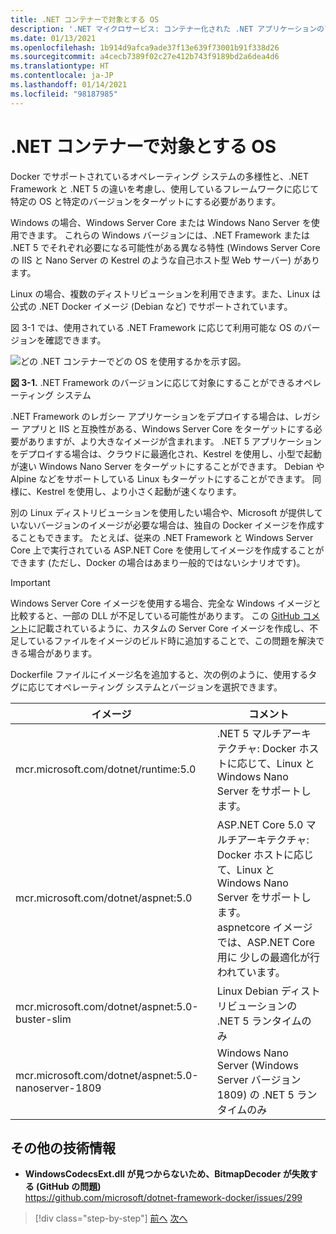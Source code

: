 ```yaml
---
title: .NET コンテナーで対象とする OS
description: '.NET マイクロサービス: コンテナー化された .NET アプリケーションのアーキテクチャ | .NET コンテナーで対象とする OS'
ms.date: 01/13/2021
ms.openlocfilehash: 1b914d9afca9ade37f13e639f73001b91f338d26
ms.sourcegitcommit: a4cecb7389f02c27e412b743f9189bd2a6dea4d6
ms.translationtype: HT
ms.contentlocale: ja-JP
ms.lasthandoff: 01/14/2021
ms.locfileid: "98187985"
---
```

# <a name="what-os-to-target-with-net-containers"></a>.NET コンテナーで対象とする OS

Docker でサポートされているオペレーティング システムの多様性と、.NET Framework と .NET 5 の違いを考慮し、使用しているフレームワークに応じて特定の OS と特定のバージョンをターゲットにする必要があります。

Windows の場合、Windows Server Core または Windows Nano Server を使用できます。 これらの Windows バージョンには、.NET Framework または .NET 5 でそれぞれ必要になる可能性がある異なる特性 (Windows Server Core の IIS と Nano Server の Kestrel のような自己ホスト型 Web サーバー) があります。

Linux の場合、複数のディストリビューションを利用できます。また、Linux は公式の .NET Docker イメージ (Debian など) でサポートされています。

図 3-1 では、使用されている .NET Framework に応じて利用可能な OS のバージョンを確認できます。

![どの .NET コンテナーでどの OS を使用するかを示す図。](./media/net-container-os-targets/targeting-operating-systems.png)

**図 3-1.** .NET Framework のバージョンに応じて対象にすることができるオペレーティング システム

.NET Framework のレガシー アプリケーションをデプロイする場合は、レガシー アプリと IIS と互換性がある、Windows Server Core をターゲットにする必要がありますが、より大きなイメージが含まれます。 .NET 5 アプリケーションをデプロイする場合は、クラウドに最適化され、Kestrel を使用し、小型で起動が速い Windows Nano Server をターゲットにすることができます。 Debian や Alpine などをサポートしている Linux もターゲットにすることができます。 同様に、Kestrel を使用し、より小さく起動が速くなります。

別の Linux ディストリビューションを使用したい場合や、Microsoft が提供していないバージョンのイメージが必要な場合は、独自の Docker イメージを作成することもできます。 たとえば、従来の .NET Framework と Windows Server Core 上で実行されている ASP.NET Core を使用してイメージを作成することができます (ただし、Docker の場合はあまり一般的ではないシナリオです)。

> [!IMPORTANT]
> Windows Server Core イメージを使用する場合、完全な Windows イメージと比較すると、一部の DLL が不足している可能性があります。 この [GitHub コメント](https://github.com/microsoft/dotnet-framework-docker/issues/299#issuecomment-511537448)に記載されているように、カスタムの Server Core イメージを作成し、不足しているファイルをイメージのビルド時に追加することで、この問題を解決できる場合があります。

Dockerfile ファイルにイメージ名を追加すると、次の例のように、使用するタグに応じてオペレーティング システムとバージョンを選択できます。

| イメージ | コメント |
|-------|----------|
| mcr.microsoft.com/dotnet/runtime:5.0 | .NET 5 マルチアーキテクチャ: Docker ホストに応じて、Linux と Windows Nano Server をサポートします。 |
| mcr.microsoft.com/dotnet/aspnet:5.0 | ASP.NET Core 5.0 マルチアーキテクチャ: Docker ホストに応じて、Linux と Windows Nano Server をサポートします。 <br/> aspnetcore イメージでは、ASP.NET Core 用に 少しの最適化が行われています。 |
| mcr.microsoft.com/dotnet/aspnet:5.0-buster-slim | Linux Debian ディストリビューションの .NET 5 ランタイムのみ |
| mcr.microsoft.com/dotnet/aspnet:5.0-nanoserver-1809 | Windows Nano Server (Windows Server バージョン 1809) の .NET 5 ランタイムのみ |

## <a name="additional-resources"></a>その他の技術情報

- **WindowsCodecsExt.dll が見つからないため、BitmapDecoder が失敗する (GitHub の問題)**  
  <https://github.com/microsoft/dotnet-framework-docker/issues/299>

> [!div class="step-by-step"]
> [前へ](container-framework-choice-factors.md)
> [次へ](official-net-docker-images.md)
